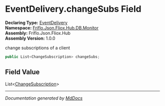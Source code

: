 ﻿<!--  
  <auto-generated>   
    The contents of this file were generated by a tool.  
    Changes to this file may be list if the file is regenerated  
  </auto-generated>   
-->

# EventDelivery.changeSubs Field

**Declaring Type:** [EventDelivery](../index.md)  
**Namespace:** [Friflo.Json.Fliox.Hub.DB.Monitor](../../index.md)  
**Assembly:** Friflo.Json.Fliox.Hub  
**Assembly Version:** 1.0.0

change subscriptions of a client

```csharp
public List<ChangeSubscription> changeSubs;
```

## Field Value

List\<[ChangeSubscription](../../ChangeSubscription/index.md)\>

___

*Documentation generated by [MdDocs](https://github.com/ap0llo/mddocs)*
